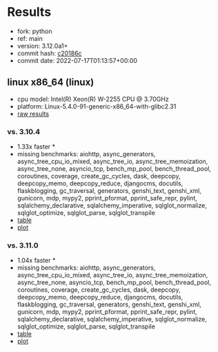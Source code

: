 # Results

- fork: python
- ref: main
- version: 3.12.0a1+
- commit hash: [c20186c](https://github.com/python/cpython/commit/c20186c)
- commit date: 2022-07-17T01:13:57+00:00

## linux x86_64 (linux)

- cpu model: Intel(R) Xeon(R) W-2255 CPU @ 3.70GHz
- platform: Linux-5.4.0-91-generic-x86_64-with-glibc2.31
- [raw results](bm-20220717-linux-x86_64-python-main-3.12.0a1%2B-c20186c.json)

### vs. 3.10.4

- 1.33x faster \*
- missing benchmarks: aiohttp, async_generators, async_tree_cpu_io_mixed, async_tree_io, async_tree_memoization, async_tree_none, asyncio_tcp, bench_mp_pool, bench_thread_pool, coroutines, coverage, create_gc_cycles, dask, deepcopy, deepcopy_memo, deepcopy_reduce, djangocms, docutils, flaskblogging, gc_traversal, generators, genshi_text, genshi_xml, gunicorn, mdp, mypy2, pprint_pformat, pprint_safe_repr, pylint, sqlalchemy_declarative, sqlalchemy_imperative, sqlglot_normalize, sqlglot_optimize, sqlglot_parse, sqlglot_transpile
- [table](bm-20220717-linux-x86_64-python-main-3.12.0a1%2B-c20186c-vs-3.10.4.md)
- [plot](bm-20220717-linux-x86_64-python-main-3.12.0a1%2B-c20186c-vs-3.10.4.png)

### vs. 3.11.0

- 1.04x faster \*
- missing benchmarks: aiohttp, async_generators, async_tree_cpu_io_mixed, async_tree_io, async_tree_memoization, async_tree_none, asyncio_tcp, bench_mp_pool, bench_thread_pool, coroutines, coverage, create_gc_cycles, dask, deepcopy, deepcopy_memo, deepcopy_reduce, djangocms, docutils, flaskblogging, gc_traversal, generators, genshi_text, genshi_xml, gunicorn, mdp, mypy2, pprint_pformat, pprint_safe_repr, pylint, sqlalchemy_declarative, sqlalchemy_imperative, sqlglot_normalize, sqlglot_optimize, sqlglot_parse, sqlglot_transpile
- [table](bm-20220717-linux-x86_64-python-main-3.12.0a1%2B-c20186c-vs-3.11.0.md)
- [plot](bm-20220717-linux-x86_64-python-main-3.12.0a1%2B-c20186c-vs-3.11.0.png)

